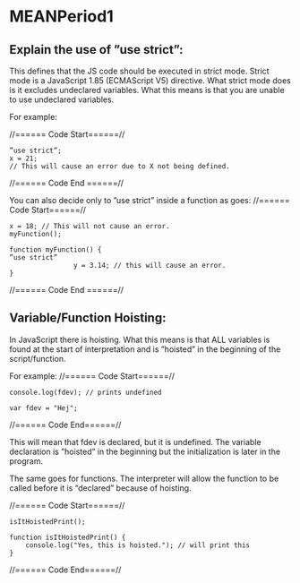 # MEANPeriod1
## Explain the use of ”use strict”:

This defines that the JS code should be executed in strict mode. 
Strict mode is a JavaScript 1.85 (ECMAScript V5) directive.
What strict mode does is it excludes undeclared variables. What this means is that you are unable to use undeclared variables.

For example: 

//====== Code Start======//
```
”use strict”;
x = 21;
// This will cause an error due to X not being defined.
```
//====== Code End ======//


You can also decide only to ”use strict” inside a function as goes:
//====== Code Start======//
```
x = 18; // This will not cause an error.
myFunction();

function myFunction() {
”use strict”
                y = 3.14; // this will cause an error.
} 
```
//====== Code End ======//


## Variable/Function Hoisting:
In JavaScript there is hoisting. What this means is that ALL variables is found at the start of interpretation and is ”hoisted” in the beginning of the script/function.

For example: 
//====== Code Start======//
```
console.log(fdev); // prints undefined

var fdev = "Hej";
```
//====== Code End======//

This will mean that fdev is declared, but it is undefined. The variable declaration is ”hoisted” in the beginning but the initialization is later in the program.

The same goes for functions. The interpreter will allow the function to be called before it is “declared” because of hoisting.

//====== Code Start======//
```
isItHoistedPrint();

function isItHoistedPrint() {
    console.log("Yes, this is hoisted."); // will print this
}
```
//====== Code End======//




